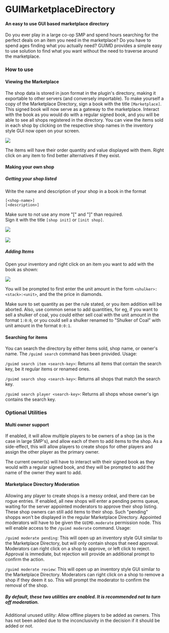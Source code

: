 # GUIMarketplaceDirectory

#### An easy to use GUI based marketplace directory

Do you ever play in a large co-op SMP and spend hours searching for the perfect deals on an item you need in the marketplace? Do you have to spend ages finding what you actually need? GUIMD provides a 
simple easy to use solution to find what you want without the need to traverse around the marketplace.

### How to use
#### Viewing the Marketplace
The shop data is stored in json format in the plugin's directory, making it exportable to other servers (and conversely importable). To make yourself a copy of the Marketplace Directory, sign a book 
with the title `[Marketplace]`. This signed book will now serve as a gateway to the marketplace. Interact with the book as you would do with a regular signed book, and you will be able to see all
shops registered in the directory. You can view the items sold in each shop by clicking on the respective shop names in the inventory 
style GUI now open on your screen.

<img src="Captures/init_marketplace.gif">

The items will have their order quantity and value displayed with them. Right click on any item to find better alternatives if they exist.

#### Making your own shop
##### Getting your shop listed
Write the name and description of your shop in a book in the format
````
[<shop-name>]
[<description>]
````
Make sure to not use any more "\[" and "\]" than required. <br>
Sign it with the title `[shop init]` or `[init shop]`. 

<img src="Captures/init_shop.gif"> <br> <br>
<img src="Captures/view_marketplace.gif">

##### Adding Items
Open your inventory and right click on an item you want to add with the book as shown:

<img src="Captures/add_item.gif">

You will be prompted to first enter the unit amount in the form `<shulker>:<stack>:<unit>`, and the the price in diamonds.

Make sure to set quantity as per the rule stated, or you item addition will be aborted. Also, use common sense to add quantities, for eg, if you want to sell a shulker of coal, you could either 
sell coal with the unit amount in the format `1:0:0`, or you could sell a shulker renamed to "Shulker of Coal" with unit amount in the format `0:0:1`.

#### Searching for items
You can search the directory by either items sold, shop name, or owner's name. The `/guimd search` command has been provided. Usage:

`/guimd search item <search-key>`: Returns all items that contain the search key, be it regular items or renamed ones.

`/guimd search shop <search-key>`: Returns all shops that match the search key.

`/guimd search player <search-key>`: Returns all shops whose owner's ign contains the search key.

### Optional Utilities
#### Multi owner support
If enabled, it will allow multiple players to be owners of a shop (as is the case in large SMP's), and allow each of them to add items to the shop. As a side-effect, this will allow players to 
create shops for other players and assign the other player as the primary owner.

The current owner(s) will have to interact with their signed book as they would with a regular signed book, and they will be prompted to add the name of the owner they want to add.

#### Marketplace Directory Moderation
Allowing any player to create shops is a messy ordeal, and there can be rogue entries. If enabled, all new shops will enter a pending perms queue, waiting for the server appointed moderators to 
approve their shop listing. These shop owners can still add items to their shop. Such "pending" shopps won't be displayed in the regular Marketplace Directory. Appointed moderators will have to be 
given the `GUIMD.moderate` permission node. This will enable access to the `/guimd moderate` command. Usage:

`/guimd moderate pending`: This will open up an inventory style GUI similar to the Marketplace Directory, but will only contain shops that need approval. Moderators can right click on a shop to 
approve, or left click to reject. Approval is immediate, but rejection will provide an additional prompt to confirm the action.

`/guimd moderate review`: This will open up an inventory style GUI similar to the Marketplace Directory. Moderators can right click on a shop to remove a shop if they deem it so. This will prompt
the moderator to confirm the removal of the shop.

##### By default, these two utilities are enabled. It is recommended not to turn off moderation.

Additional unused utility: Allow offline players to be added as owners. This has not been added due to the inconclusivity in the decision if it should be added or not. 
